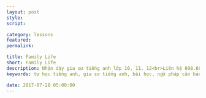 ```yaml
---
layout: post
style:
script:

category: lessons
featured:
permalink:

title: Family Life
short: Family Life
description: Nhận dậy gia sư tiếng anh lớp 10, 11, 12<br>Liên hệ 098.66.77.99.3<br>Anh Thịnh
keywords: tự học tiếng anh, gia sư tiếng anh, bài học, ngữ pháp căn bản, cuộc sống gia đình, family life

date: 2017-07-28 05:00:00
---
```

